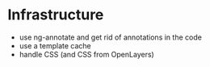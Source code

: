 # Infrastructure

- use ng-annotate and get rid of annotations in the code
- use a template cache
- handle CSS (and CSS from OpenLayers)
